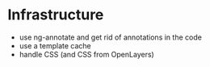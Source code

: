 # Infrastructure

- use ng-annotate and get rid of annotations in the code
- use a template cache
- handle CSS (and CSS from OpenLayers)
